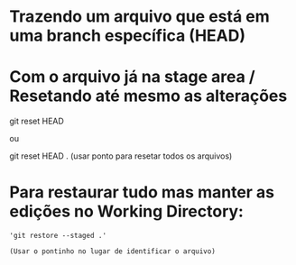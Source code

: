 # Trazendo um arquivo que está em uma branch específica (HEAD)

# Com o arquivo já na stage area / Resetando até mesmo as alterações

git reset HEAD <arquivo>

ou

git reset HEAD .
(usar ponto para resetar todos os arquivos)

# Para restaurar tudo mas manter as edições no Working Directory:

    'git restore --staged .' 
    
    (Usar o pontinho no lugar de identificar o arquivo)


